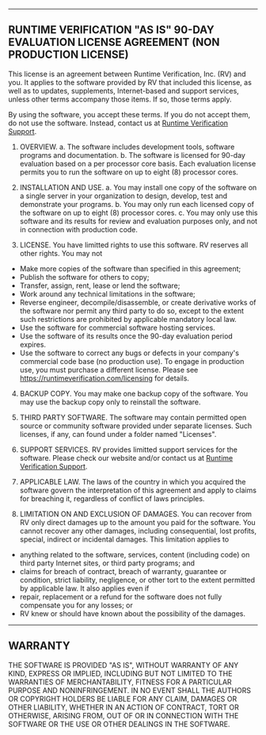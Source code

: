 -----------------------------------------------------------------------------------------
RUNTIME VERIFICATION "AS IS" 90-DAY EVALUATION LICENSE AGREEMENT (NON PRODUCTION LICENSE)
-----------------------------------------------------------------------------------------

This license is an agreement between Runtime Verification, Inc. (RV) and you. It applies to the software provided by RV that included this license, as well as to updates, supplements, Internet-based and support services, unless other terms accompany those items. If so, those terms apply.

By using the software, you accept these terms. If you do not accept them, do not use the software. Instead, contact us at [Runtime Verification Support](http://runtimeverification.com/support).

1. OVERVIEW.
  a. The software includes development tools, software programs and documentation.
  b. The software is licensed for 90-day evaluation based on a per processor core basis. Each evaluation license permits you to run the software on up to eight (8) processor cores.

2. INSTALLATION AND USE.
  a. You may install one copy of the software on a single server in your organization to design, develop, test and demonstrate your programs.
  b. You may only run each licensed copy of the software on up to eight (8) processor cores.
  c. You may only use this software and its results for review and evaluation purposes only, and not in connection with production code.

3. LICENSE. You have limitted rights to use this software. RV reserves all other rights. You may not
  * Make more copies of the software than specified in this agreement;
  * Publish the software for others to copy;
  * Transfer, assign, rent, lease or lend the software; 
  * Work around any technical limitations in the software;
  * Reverse engineer, decompile/disassemble, or create derivative works of the software nor permit any third party to do so, except to the extent such restrictions are prohibited by applicable mandatory local law.
  * Use the software for commercial software hosting services.
  * Use the software of its results once the 90-day evaluation period expires.
  * Use the software to correct any bugs or defects in your company's commercial code base (no production use).  To engage in production use, you must purchase a different license.  Please see https://runtimeverification.com/licensing for details.

4. BACKUP COPY. You may make one backup copy of the software. You may use the backup copy only to reinstall the software.

5. THIRD PARTY SOFTWARE. The software may contain permitted open source or community software provided under separate licenses.  Such licenses, if any, can found under a folder named "Licenses".

5. SUPPORT SERVICES. RV provides limitted support services for the software. Please check our website and/or contact us at [Runtime Verification Support](http://runtimeverification.com/support).

6. APPLICABLE LAW. The laws of the country in which you acquired the software govern the interpretation of this agreement and apply to claims for breaching it, regardless of conflict of laws principles.

7. LIMITATION ON AND EXCLUSION OF DAMAGES. You can recover from RV only direct damages up to the amount you paid for the software. You cannot recover any other damages, including consequential, lost profits, special, indirect or incidental damages. This limitation applies to
  * anything related to the software, services, content (including code) on third party Internet sites, or third party programs; and
  * claims for breach of contract, breach of warranty, guarantee or condition, strict liability, negligence, or other tort to the extent permitted by applicable law.
It also applies even if
  * repair, replacement or a refund for the software does not fully compensate you for any losses; or
  * RV knew or should have known about the possibility of the damages.

--------
WARRANTY
--------

THE SOFTWARE IS PROVIDED "AS IS", WITHOUT WARRANTY OF ANY KIND, EXPRESS OR IMPLIED, INCLUDING BUT NOT LIMITED TO THE WARRANTIES OF MERCHANTABILITY, FITNESS FOR A PARTICULAR PURPOSE AND NONINFRINGEMENT. IN NO EVENT SHALL THE AUTHORS OR COPYRIGHT HOLDERS BE LIABLE FOR ANY CLAIM, DAMAGES OR OTHER LIABILITY, WHETHER IN AN ACTION OF CONTRACT, TORT OR OTHERWISE, ARISING FROM, OUT OF OR IN CONNECTION WITH THE SOFTWARE OR THE USE OR OTHER DEALINGS IN THE SOFTWARE.
